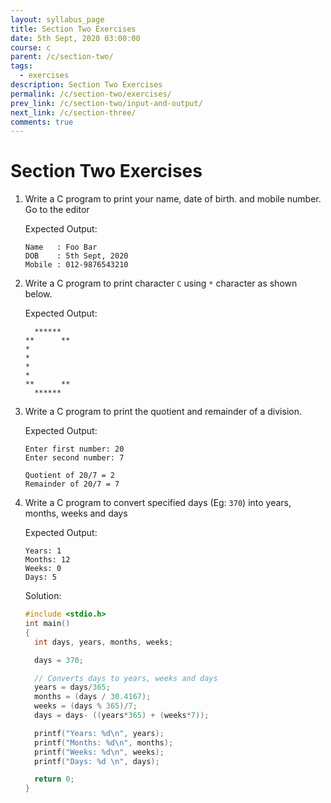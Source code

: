 ```yaml
---
layout: syllabus_page
title: Section Two Exercises
date: 5th Sept, 2020 03:00:00
course: c
parent: /c/section-two/
tags:
  - exercises
description: Section Two Exercises
permalink: /c/section-two/exercises/
prev_link: /c/section-two/input-and-output/
next_link: /c/section-three/
comments: true
---
```


# Section Two Exercises

1. Write a C program to print your name, date of birth. and mobile number. Go to the editor

    Expected Output:

    ```
    Name   : Foo Bar
    DOB    : 5th Sept, 2020
    Mobile : 012-9876543210
    ```

2. Write a C program to print character `C` using `*` character as shown below.

    Expected Output:

    ```
      ******
    **      **
    *
    *
    *
    *
    **      **
      ******
    ```

3. Write a C program to print the quotient and remainder of a division.

    Expected Output:

    ```
    Enter first number: 20
    Enter second number: 7

    Quotient of 20/7 = 2
    Remainder of 20/7 = 7
    ```

4. Write a C program to convert specified days (Eg: `370`) into years, months, weeks and days

    Expected Output:

    ```
    Years: 1
    Months: 12
    Weeks: 0
    Days: 5
    ```

    Solution:

    ```c
    #include <stdio.h>
    int main()
    {
      int days, years, months, weeks;

      days = 370;

      // Converts days to years, weeks and days
      years = days/365;
      months = (days / 30.4167);
      weeks = (days % 365)/7;
      days = days- ((years*365) + (weeks*7));

      printf("Years: %d\n", years);
      printf("Months: %d\n", months);
      printf("Weeks: %d\n", weeks);
      printf("Days: %d \n", days);

      return 0;
    }
    ```
